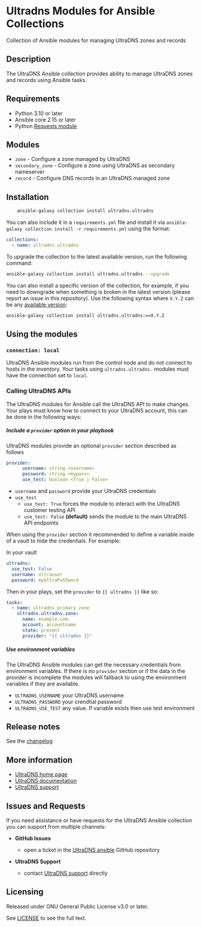 # Ultradns Modules for Ansible Collections

Collection of Ansible modules for managing UltraDNS zones and records

## Description
The UltraDNS Ansible collection provides ability to manage UltraDNS zones and records using Ansible tasks.

## Requirements

- Python 3.10 or later
- Ansible core 2.15 or later
- Python [Requests module](https://requests.readthedocs.io/)

## Modules

- `zone` - Configure a zone managed by UltraDNS
- `secondary_zone` - Configure a zone using UltraDNS as secondary nameserver
- `record` - Configure DNS records in an UltraDNS managed zone

## Installation

```bash
    ansible-galaxy collection install ultradns.ultradns
```

You can also include it in a `requirements.yml` file and install it via `ansible-galaxy collection install -r requirements.yml` using the format:

```yaml
collections:
  - name: ultradns.ultradns
```

To upgrade the collection to the latest available version, run the following command:

```bash
ansible-galaxy collection install ultradns.ultradns --upgrade
```

You can also install a specific version of the collection, for example, if you need to downgrade when something is broken in the latest version (please report an issue in this repository). Use the following syntax where `X.Y.Z` can be any [available version](https://galaxy.ansible.com/ultradns/ultradns):

```bash
ansible-galaxy collection install ultradns.ultradns:==X.Y.Z
```


## Using the modules

### `connection: local`
UltraDNS Ansible modules run from the control node and do not connect to hosts in the inventory.  Your tasks using `ultradns.ultradns.` modules must have the connection set to `local`.

### Calling UltraDNS APIs
The UltraDNS modules for Ansible call the UltraDNS API to make changes.  Your plays must know how to connect to your UltraDNS account, this can be done in the following ways:

##### **Include a `provider` option in your playbook**

UltraDNS modules provide an optional `provider` section described as follows

```yaml
provider:
      username: string <username>
      password: string <mypass>
      use_test: boolean <True | False>
```

- `username` and `password` provide your UltraDNS credentials
- `use_test`
  - `use_test: True` forces the module to interact with the UltraDNS customer testing API
  - `use_test: False` **(default)** sends the module to the main UltraDNS API endpoints

When using the `provider` section it recommended to define a variable inside of a vault to hide the credentials. For example:

In your vault
```yaml
ultradns:
  use_test: False
  username: ultrauser
  password: myUltraPa55word
```

Then in your plays, set the `provider` to `{{ ultradns }}` like so:
```yaml
tasks:
  - name: ultradns primary zone
    ultradns.ultradns.zone:
      name: example.com.
      account: accountname
      state: present
      provider: "{{ ultradns }}"
```

##### **Use environment variables**
The UltraDNS Ansible modules can get the necessary credentials from environment variables.  If there is no `provider` section or if the data in the provider is incomplete the modules will fallback to using the environment variables if they are available.

- `ULTRADNS_USERNAME` your UltraDNS username
- `ULTRADNS_PASSWORD` your crendtial password
- `ULTRADNS_USE_TEST` any value. If variable exists then use test environment

## Release notes

See the [changelog](https://github.com/ultradns/ultradns-ansible/blob/master/CHANGELOG.rst)

## More information

- [UltraDNS home page](https://vercara.com/authoritative-dns)
- [UltraDNS documentation](https://docs.ultradns.com/)
- [UltraDNS support](https://dns.ultraproducts.support)

## Issues and Requests

If you need assistance or have requests for the UltraDNS Ansible collection you can support from multiple channels:

- **GitHub Issues**
  - open a ticket in the [UltraDNS ansible](https://github.com/ultradns/ultradns-ansible/issues) GitHub repository

- **UltraDNS Support**
  - contact [UltraDNS support](https://dns.ultraproducts.support) directly

## Licensing

Released under GNU General Public License v3.0 or later.

See [LICENSE](https://www.gnu.org/licenses/gpl-3.0.txt) to see the full text.
